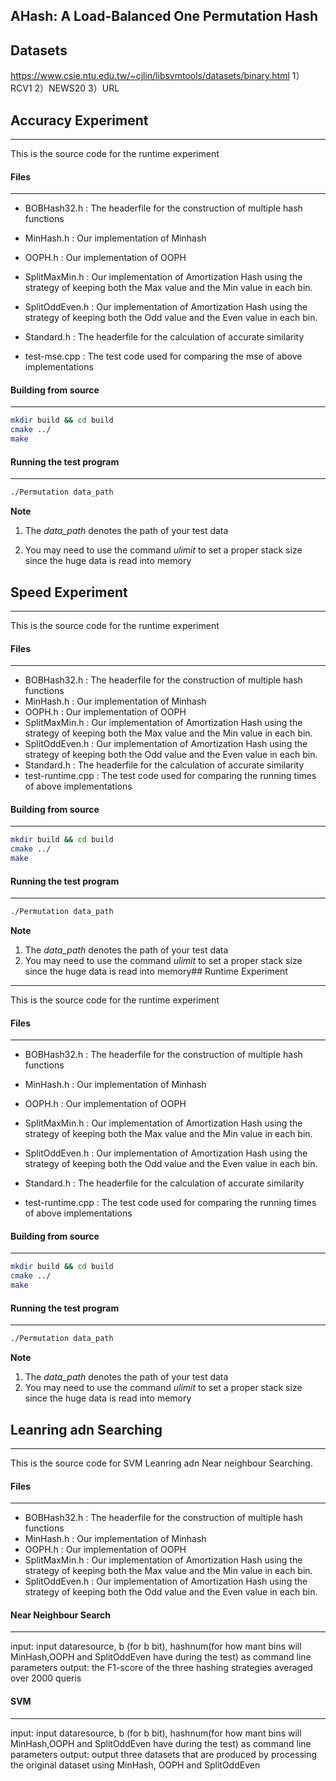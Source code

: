 ## AHash: A Load-Balanced One Permutation Hash

## Datasets

https://www.csie.ntu.edu.tw/~cjlin/libsvmtools/datasets/binary.html
1）RCV1
2）NEWS20
3）URL
## Accuracy Experiment

---

This is the source code for the runtime experiment

#### Files

---

+ BOBHash32.h : The headerfile for the construction of multiple hash functions

+ MinHash.h : Our implementation of Minhash

+ OOPH.h : Our implementation of OOPH

+ SplitMaxMin.h : Our implementation of Amortization Hash using the strategy of keeping both the Max value and the Min value in each bin.

+ SplitOddEven.h : Our implementation of Amortization Hash using the strategy of keeping both the Odd value and the Even value in each bin.

+ Standard.h : The headerfile for the calculation of accurate similarity

+ test-mse.cpp : The test code used for comparing the mse of above implementations

#### Building from source

---

```bash
mkdir build && cd build
cmake ../
make
```

#### Running the test program

---

```bash
./Permutation data_path
```

**Note**

1. The *data_path* denotes the path of your test data

2. You may need to use the command *ulimit* to set a proper stack size since the huge data is read into memory

## Speed Experiment

------

This is the source code for the runtime experiment

#### Files

------

- BOBHash32.h : The headerfile for the construction of multiple hash functions
- MinHash.h : Our implementation of Minhash
- OOPH.h : Our implementation of OOPH
- SplitMaxMin.h : Our implementation of Amortization Hash using the strategy of keeping both the Max value and the Min value in each bin.
- SplitOddEven.h : Our implementation of Amortization Hash using the strategy of keeping both the Odd value and the Even value in each bin.
- Standard.h : The headerfile for the calculation of accurate similarity
- test-runtime.cpp : The test code used for comparing the running times of above implementations

#### Building from source

------

```bash
mkdir build && cd build
cmake ../
make
```

#### Running the test program

------

```bash
./Permutation data_path
```

**Note**

1. The *data_path* denotes the path of your test data
2. You may need to use the command *ulimit* to set a proper stack size since the huge data is read into memory## Runtime Experiment

---

This is the source code for the runtime experiment

#### Files

---

+ BOBHash32.h : The headerfile for the construction of multiple hash functions

+ MinHash.h : Our implementation of Minhash

+ OOPH.h : Our implementation of OOPH

+ SplitMaxMin.h : Our implementation of Amortization Hash using the strategy of keeping both the Max value and the Min value in each bin.

+ SplitOddEven.h : Our implementation of Amortization Hash using the strategy of keeping both the Odd value and the Even value in each bin.

+ Standard.h : The headerfile for the calculation of accurate similarity

+ test-runtime.cpp : The test code used for comparing the running times of above implementations

#### Building from source

---

```bash
mkdir build && cd build
cmake ../
make
```

#### Running the test program

---

```bash
./Permutation data_path
```

**Note**

1. The *data_path* denotes the path of your test data
2. You may need to use the command *ulimit* to set a proper stack size since the huge data is read into memory


## Leanring adn Searching

------

This is the source code for SVM  Leanring adn Near neighbour Searching.

#### Files

------

- BOBHash32.h : The headerfile for the construction of multiple hash functions
- MinHash.h : Our implementation of Minhash
- OOPH.h : Our implementation of OOPH
- SplitMaxMin.h : Our implementation of Amortization Hash using the strategy of keeping both the Max value and the Min value in each bin.
- SplitOddEven.h : Our implementation of Amortization Hash using the strategy of keeping both the Odd value and the Even value in each bin.

#### Near Neighbour Search

------
input:
input dataresource, b (for b bit), hashnum(for how mant bins will MinHash,OOPH and SplitOddEven have during the test) as command line parameters
output:
the F1-score of the three hashing strategies averaged over 2000 queris

#### SVM

------
input:
input dataresource, b (for b bit), hashnum(for how mant bins will MinHash,OOPH and SplitOddEven have during the test) as command line parameters
output:
output three datasets that are produced by processing the original dataset using MinHash, OOPH and SplitOddEven

